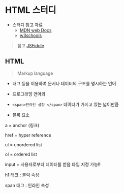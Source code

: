 # HTML 스터디

* 스터디 참고 자료
  * [MDN web Docs](https://developer.mozilla.org/ko/)
  * [w3schools](https://www.w3schools.com/)

> 참고 [JSFiddle](https://jsfiddle.net/)

## HTML

> Markup language

* 태그 등을 이용하여 문서나 데이터의 구조를 명시하는 언어
* 프로그래밍 언어와





* `<span>인라인 설정 </span>` 데이터가 가지고 있는 넓이만큼
* 블록 요소



a = anchor (링크)

href = hyper reference

ul = unordered list

ol = ordered list

input =  사용자로부터 데이터를 받음 타입 지정 가능!!



h1 태크 : 블럭 속성 

span 태그 : 인라인 속성